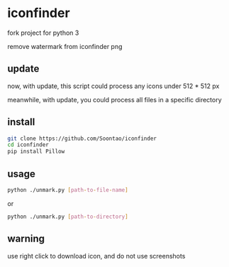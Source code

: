 # iconfinder

fork project for python 3

remove watermark from iconfinder png

## update

now, with update, this script could process any icons under 512 * 512 px

meanwhile, with update, you could process all files in a specific directory

## install

```bash
git clone https://github.com/Soontao/iconfinder
cd iconfinder
pip install Pillow
```

## usage

```bash
python ./unmark.py [path-to-file-name]
```

or

```bash
python ./unmark.py [path-to-directory]
```

## warning

use right click to download icon, and do not use screenshots
